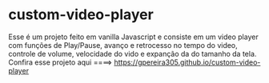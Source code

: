 # custom-video-player

Esse é um projeto feito em vanilla Javascript e consiste em um video player com funções de Play/Pause, avanço e retrocesso no tempo do video, controle de volume,
velocidade do vido e expanção da
do tamanho da tela.
Confira esse projeto aqui ====>  https://gpereira305.github.io/custom-video-player
